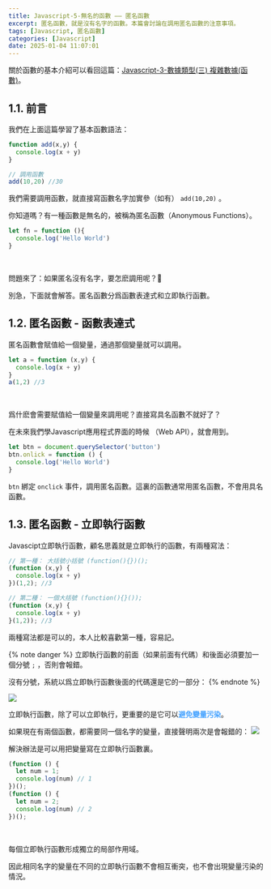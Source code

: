 ```yaml
---
title: Javascript-5-無名的函數 —— 匿名函數
excerpt: 匿名函數，就是沒有名字的函數。本篇會討論在調用匿名函數的注意事項。
tags: [Javascript, 匿名函數]
categories: [Javascript]
date: 2025-01-04 11:07:01
---
```


關於函數的基本介紹可以看回這篇：[Javascript-3-數據類型(三) 複雜數據(函數)](https://wooiseong.vercel.app/2025/01/01/JS-3-complex-md/)。

## 1.1. 前言

我們在上面這篇學習了基本函數語法：
```javascript
function add(x,y) {
  console.log(x + y)
}

// 調用函數
add(10,20) //30
```

我們需要調用函數，就直接寫函數名字加實參（如有） `add(10,20)` 。
<br>

你知道嗎？有一種函數是無名的，被稱為匿名函數（Anonymous Functions）。
```javascript
let fn = function (){
  console.log('Hello World')
}
```
<br>

問題來了：如果匿名沒有名字，要怎麽調用呢？🧐

別急，下面就會解答。匿名函數分爲函數表達式和立即執行函數。

## 1.2. 匿名函數 - 函數表達式
匿名函數會賦值給一個變量，通過那個變量就可以調用。

```javascript
let a = function (x,y) {
  console.log(x + y)
}
a(1,2) //3
```
<br>

爲什麽會需要賦值給一個變量來調用呢？直接寫具名函數不就好了？

在未來我們學Javascript應用程式界面的時候 （Web API），就會用到。
```javascript
let btn = document.querySelector('button')
btn.onlick = function () {
  console.log('Hello World')
}
```
`btn` 綁定 `onclick` 事件，調用匿名函數。這裏的函數通常用匿名函數，不會用具名函數。


## 1.3. 匿名函數 - 立即執行函數
Javascipt立即執行函數，顧名思義就是立即執行的函數，有兩種寫法：

```javascript
// 第一種： 大括號小括號 (function(){})();
(function (x,y) {
  console.log(x + y)
})(1,2); //3

// 第二種： 一個大括號 (function(){}());
(function (x,y) {
  console.log(x + y)
}(1,2)); //3
```

兩種寫法都是可以的，本人比較喜歡第一種，容易記。
<br>

{% note danger %}
立即執行函數的前面（如果前面有代碼）和後面必須要加一個分號 `;` ，否則會報錯。

沒有分號，系統以爲立即執行函數後面的代碼還是它的一部分：
{% endnote %}

![](/img/JS/JS-5-1.png) 
<br>

立即執行函數，除了可以立即執行，更重要的是它可以<font color="#46A3FF">**避免變量污染**</font>。

如果現在有兩個函數，都需要同一個名字的變量，直接聲明兩次是會報錯的：
![](/img/JS/JS-5-2.png) 

解決辦法是可以用把變量寫在立即執行函數裏。

```javascript
(function () {
  let num = 1;
  console.log(num) // 1
})();  
(function () {
  let num = 2;
  console.log(num) // 2
})();
```
<br>

每個立即執行函數形成獨立的局部作用域。

因此相同名字的變量在不同的立即執行函數不會相互衝突，也不會出現變量污染的情況。


